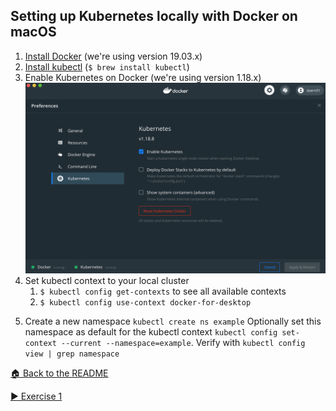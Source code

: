 ## Setting up Kubernetes locally with Docker on macOS

1. [Install Docker](https://docs.docker.com/docker-for-mac/install/) (we're using version 19.03.x)
2. [Install kubectl](https://kubernetes.io/docs/tasks/tools/install-kubectl/#install-kubectl-on-macos) (`$ brew install kubectl`)
3. Enable Kubernetes on Docker (we're using version 1.18.x)
   ![Enable k8s on Docker](./enable_kubernetes_on_docker.png)
4. Set kubectl context to your local cluster
   1. `$ kubectl config get-contexts` to see all available contexts
   2. `$ kubectl config use-context docker-for-desktop`

5) Create a new namespace `kubectl create ns example`
   Optionally set this namespace as default for the kubectl context `kubectl config set-context --current --namespace=example`. Verify with `kubectl config view | grep namespace`

[:house: Back to the README](./README.md)

[:arrow_forward: Exercise 1](./EXERCISE-1.md)
